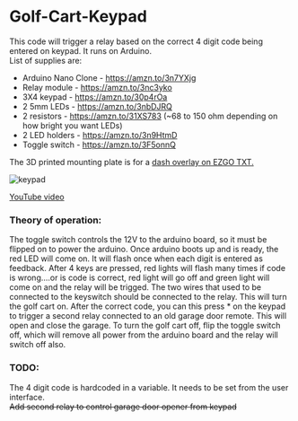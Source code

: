 # Golf-Cart-Keypad
This code will trigger a relay based on the correct 4 digit code being entered on keypad. It runs on Arduino.     
List of supplies are:  
- Arduino Nano Clone - https://amzn.to/3n7YXjg  
- Relay module - https://amzn.to/3nc3yko  
- 3X4 keypad - https://amzn.to/30p4rOa  
- 2 5mm LEDs - https://amzn.to/3nbDJRQ  
- 2 resistors - https://amzn.to/31XS783 (~68 to 150 ohm depending on how bright you want LEDs)  
- 2 LED holders - https://amzn.to/3n9HtmD  
- Toggle switch - https://amzn.to/3F5onnQ  

The 3D printed mounting plate is for a [dash overlay on EZGO TXT.](https://amzn.to/3Dd5rTJ)

![keypad](https://lh3.googleusercontent.com/pw/AM-JKLXAtxCv6vdEhmWcZlglxREqPbPp1VpDbThoylq-EOLQNLOq7MS0QafxcthIAH_deXTQVTCX1l-JZqem4VNlaG9gKcnMbbpwO8IRIt1IXvgVqdxFcPrjoMg_FC_ZQF5WrBMOoGlcNYzmvYOk3uvEGca17A=w1652-h937-no?authuser=0)

[YouTube video](https://youtu.be/AAmUD4x4r4M)

### Theory of operation:  
The toggle switch controls the 12V to the arduino board, so it must be flipped on to power the arduino. Once arduino boots up and is ready, the red LED will come on. It will flash once when each digit is entered as feedback. After 4 keys are pressed, red lights will flash many times if code is wrong....or is code is correct, red light will go off and green light will come on and the relay will be trigged. The two wires that used to be connected to the keyswitch should be connected to the relay. This will turn the golf cart on. After the correct code, you can this press * on the keypad to trigger a second relay connected to an old garage door remote. This will open and close the garage. To turn the golf cart off, flip the toggle switch off, which will remove all power from the arduino board and the relay will switch off also.  

### TODO: 
The 4 digit code is hardcoded in a variable. It needs to be set from the user interface.  
~~Add second relay to control garage door opener from keypad~~
